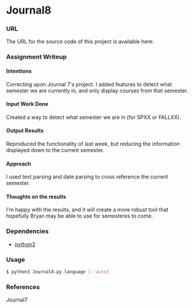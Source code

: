 
# Journal8
### URL
The URL for the source code of this project is available here: 
### Assignment Writeup
#### Intentions
Correcting upon Journal 7's project. I added features to detect what semester we are currently in, and only display courses from that semester.
#### Input Work Done
Created a way to detect what semester we are in (for SPXX or FALLXX). 
#### Output Results
Reproduced the functionality of last week, but reducing the information displayed down to the current semester.
#### Approach
I used text parsing and date parsing to cross reference the current semester.
#### Thoughts on the results
I'm happy with the results, and it will create a more robust tool that hopefully Bryan may be able to use for semesteres to come.
### Dependencies
* [python3](https://www.python.org/download/releases/3.0/)
### Usage

```bash
$ python3 Journal8.py language [--auto]
```
### References
Journal7
